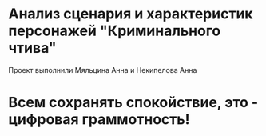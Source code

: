 # Анализ сценария и характеристик персонажей "Криминального чтива"
Проект выполнили Мяльцина Анна и Некипелова Анна

# Всем сохранять спокойствие, это - цифровая граммотность!
